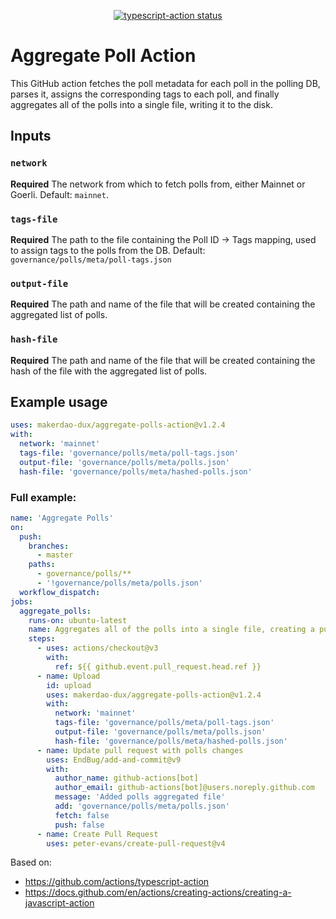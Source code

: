 <p align="center">
  <a href="https://github.com/actions/typescript-action/actions"><img alt="typescript-action status" src="https://github.com/actions/typescript-action/workflows/build-test/badge.svg"></a>
</p>

# Aggregate Poll Action

This GitHub action fetches the poll metadata for each poll in the polling DB, parses it, assigns the corresponding tags to each poll, and finally aggregates all of the polls into a single file, writing it to the disk.

## Inputs

### `network`

**Required** The network from which to fetch polls from, either Mainnet or Goerli. Default: `mainnet`.

### `tags-file`

**Required** The path to the file containing the Poll ID -> Tags mapping, used to assign tags to the polls from the DB. Default: `governance/polls/meta/poll-tags.json`

### `output-file`

**Required** The path and name of the file that will be created containing the aggregated list of polls.

### `hash-file`

**Required** The path and name of the file that will be created containing the hash of the file with the aggregated list of polls.

## Example usage

```yaml
uses: makerdao-dux/aggregate-polls-action@v1.2.4
with:
  network: 'mainnet'
  tags-file: 'governance/polls/meta/poll-tags.json'
  output-file: 'governance/polls/meta/polls.json'
  hash-file: 'governance/polls/meta/hashed-polls.json'
```

### Full example:

```yaml
name: 'Aggregate Polls'
on:
  push:
    branches:
      - master
    paths:
      - governance/polls/**
      - '!governance/polls/meta/polls.json'
  workflow_dispatch:
jobs:
  aggregate_polls:
    runs-on: ubuntu-latest
    name: Aggregates all of the polls into a single file, creating a pull request with the new file.
    steps:
      - uses: actions/checkout@v3
        with:
          ref: ${{ github.event.pull_request.head.ref }}
      - name: Upload
        id: upload
        uses: makerdao-dux/aggregate-polls-action@v1.2.4
        with:
          network: 'mainnet'
          tags-file: 'governance/polls/meta/poll-tags.json'
          output-file: 'governance/polls/meta/polls.json'
          hash-file: 'governance/polls/meta/hashed-polls.json'
      - name: Update pull request with polls changes
        uses: EndBug/add-and-commit@v9
        with:
          author_name: github-actions[bot]
          author_email: github-actions[bot]@users.noreply.github.com
          message: 'Added polls aggregated file'
          add: 'governance/polls/meta/polls.json'
          fetch: false
          push: false
      - name: Create Pull Request
        uses: peter-evans/create-pull-request@v4
```

Based on:

- https://github.com/actions/typescript-action
- https://docs.github.com/en/actions/creating-actions/creating-a-javascript-action
